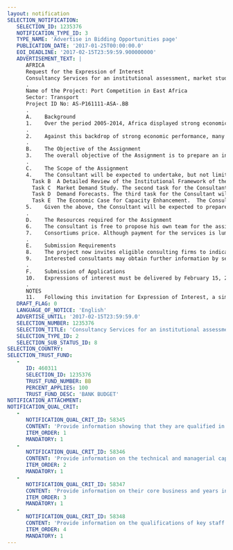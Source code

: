 ```yaml
---
layout: notification
SELECTION_NOTIFICATION: 
   SELECTION_ID: 1235376
   NOTIFICATION_TYPE_ID: 3
   TYPE_NAME: 'Advertise in Bidding Opportunities page'
   PUBLICATION_DATE: '2017-01-25T00:00:00.0'
   EOI_DEADLINE: '2017-02-15T23:59:59.900000000'
   ADVERTISEMENT_TEXT: |
      AFRICA
      Request for the Expression of Interest
      Consultancy Services for an institutional assessment, market study and capacity assessment for the port sector in East and Southern Africa
      .
      Name of the Project: Port Competition in East Africa
      Sector: Transport
      Project ID No: AS-P161111-ASA-.BB
      .
      A.	Background
      1.	Over the period 2005-2014, Africa displayed strong economic performance, averaging GDP growth of about 5 percent per year, despite the global financial crisis in 2009.  Whilst economic growth across the continent is projected to fall to 1.6 percent this yearthe lowest level in over two decades, the medium term perspective is a modest rebound in 2017, with economic activity expected to rise to 2.9 percent.  As a result, over the last 15 years, Africas total trade has increased from US$200 billion to nearly US$1 trillion, growing annually at 12 percent. Despite the current dip, global demand for Africas natural resources is likely to remain strong in the medium term. Traditionally, Africa exports natural resources, which account for 70 percent of the regions total exports. About US$230 billion of fuel and mining products and US$50 billion of agricultural products are exported every year, primarily through the maritime ports of the region. As the individual economies recover/continue to grow, the demand for inter alia consumer goods, vehicles, construction materials, and agricultural inputs are likely to increase vigorously, resulting in further growth in imports through the maritime ports of the region.
      . 
      2.	Against this backdrop of strong economic performance, many of the existing port facilities and current operational practices have proved inadequate, with poor spatial and operating efficiency and capacity limitations. Consequently, along the East and Southern African coast, all the major regional ports are either implementing, or planning, considerable expansions to meet projected demand. The justification for many of these plans is the ambition to develop as a regional hub, serving both an expanded and sometimes overlapping hinterland and the transshipment market. However, there are 70 ports in East Arica, and not all of these can be/will be regional or global hubs despite the ambition; economies of scale mean that some ports will become even larger, while others will need to recognize that their role will be more specialized, either focusing on serving a sub-region, a particular commodity group, or acting as a feeder port at the end of one of the spokes. The development of larger scale regional hub ports will reinforce the need to improve the efficiency of both the feeder ports, but also the sub-regional and island feeder services, particularly for the ocean economies, such as Mauritius and Madagascar.  Sub-regional ports will continue to play an important role in local economies, the hub and spoke network, and the development of efficient links will enhance the position of the regional hub. 
      .
      B.	The Objective of the Assignment
      3.	The overall objective of the Assignment is to prepare an institutional assessment, strategic market analysis, and capacity assessment for the major ports  of East Africa, given current demand, the current trends in the industry, and the projected macro-economic environment. The analysis should cover the potential for container, liquid and dry bulk, general cargo, and vehicles in the major ports. The secondary objectives of the assignment are: (i) to undertake an analysis of the institutional structure of port management and operations for each of the main ports, in terms of the legal, regulatory and policy framework, noting any deficiencies or shortcomings; (ii) to undertake a comparable assessment of the structure and scale of port tariffs in each country, and note shortcomings in the area; (iii) to produce updated demand forecasts for a defined 30 year period for all the major ports of the region for the different cargo groups; (iv) to provide a summary of planned expansions in each of the major competing ports, indicating what is proposed, planned and committed; and (v) to provide an indication of the capacity needs of the major ports in the 8 countries over the next 30 years.
      .
      C.	The Scope of the Assignment 
      4.	The Consultant will be expected to undertake, but not limited to, the following activities: 
      	Task B  A Detailed Review of the Institutional Framework of the Ports Sector. This task focuses on the institutional (legal, regulatory and policy) framework of the ports sector in each of the eight countries hosting the twelve main ports identified in footnote 1.  The consultant will be required to review and analyze the existing legal and regulatory framework, organization arrangements, (sub-) sectoral policies, financing and cost recovery, and co-ordination and monitoring, with a view of assessing any obvious shortcomings in each area and if possible illustrate with an example of good practice coming out from a suitable country case study.
      	Task C  Market Demand Study. The second task for the Consultant will be the preparation of a market demand study for the main ports of the region by commodity group (container, liquid and dry bulk, general cargo, and vehicles). 
      	Task D  Demand Forecasts. The third task for the Consultant will be the preparation of demand forecasts for the main ports of the region, by main commodity group, based on defined income elasticities, for the defined (30 year) horizon. 
      	Task E  The Economic Case for Capacity Enhancement.  The Consultant will be expected to prepare a strategic evaluation of the economic case for necessary capacity enhancement/port development, to a pre-feasibility level of analysis, to facilitate the identification of the most economically efficient options across the region, and a provisional timeline for optimal implementation.  
      5.	Given the above, the Consultant will be expected to prepare an estimate of the capacity needs for the main ports of the region, and any planned new ports, by commodity group, for the defined (30 year) horizon, indicating where enhancement is needed, and where capacity, given current planned and committed expansion plans, would appear to exceed potential demand.  The potential diversionary impacts of new greenfield ports would be included in this activity
      .
      D. 	The Resources required for the Assignment
      6.	The consultant is free to propose his own team for the assignment, but the assignment is intended to be undertaken by an experienced multidisciplinary team, comprising at a minimum, a lawyer/regulatory expert, a senior transport economist and a senior port specialist very familiar with the ports sector and with the countries of the East and Southern Africa region.  The Consultant will be expected to provide approximately 10-12 person months of international staff inputs. The contract for this assignment will be a lump sum contract. 
      7.	Consortiums price. Although payment for the services is lump sum, the financial offer of the Consultant shall nevertheless include and specify all cost items, such as salaries and other staff remunerations, domestic and international travel costs, accommodation, per-diem, local transportation, office costs, reproduction of reports, etc.
      .
      E.	Submission Requirements
      8.	The project now invites eligible consulting firms to indicate their interest in providing the services.  Interested consulting firms must provide information indicating that they are qualified to perform the services (brochures, description of similar assignments, experience in similar conditions, availability of appropriate skills among staff, experience in the region etc.). Please note that the total size of all attachments should be less than 5MB, and the number of pages in the EoI should not exceed 30 pages.  
      9.	Interested consultants may obtain further information by sending email to: Richard Martin Humphreys, Lead Transport Economist, Transport and ICT Global Practice, The World Bank, Washington DC (1-202-458-2951) (rhumphreys@worldbank.org). 
      .
      F.	Submission of Applications
      10.	Expressions of interest must be delivered by February 15, 2017 (United States Eastern Time) using the following electronic address: https://wbgeconsult2.worldbank.org/wbgec/index.html . 
      .
      NOTES
      11.	Following this invitation for Expression of Interest, a simplified competitive selection process will be followed, and ONLY the highest ranked firm on the shortlist of qualified firms will be formally invited to submit a technical and financial proposal.
   DRAFT_FLAG: 0
   LANGUAGE_OF_NOTICE: 'English'
   ADVERTISE_UNTIL: '2017-02-15T23:59:59.0'
   SELECTION_NUMBER: 1235376
   SELECTION_TITLE: 'Consultancy Services for an institutional assessment, market study and capacity assessment for the port sector in East and Southern Africa'
   SELECTION_TYPE_ID: 2
   SELECTION_SUB_STATUS_ID: 8
SELECTION_COUNTRY: 
SELECTION_TRUST_FUND: 
   - 
      ID: 460311
      SELECTION_ID: 1235376
      TRUST_FUND_NUMBER: BB
      PERCENT_APPLIES: 100
      TRUST_FUND_DESC: 'BANK BUDGET'
NOTIFICATION_ATTACHMENT: 
NOTIFICATION_QUAL_CRIT: 
   - 
      NOTIFICATION_QUAL_CRIT_ID: 58345
      CONTENT: 'Provide information showing that they are qualified in the field of the assignment.'
      ITEM_ORDER: 1
      MANDATORY: 1
   - 
      NOTIFICATION_QUAL_CRIT_ID: 58346
      CONTENT: 'Provide information on the technical and managerial capabilities of the firm.'
      ITEM_ORDER: 2
      MANDATORY: 1
   - 
      NOTIFICATION_QUAL_CRIT_ID: 58347
      CONTENT: 'Provide information on their core business and years in business.'
      ITEM_ORDER: 3
      MANDATORY: 1
   - 
      NOTIFICATION_QUAL_CRIT_ID: 58348
      CONTENT: 'Provide information on the qualifications of key staff.'
      ITEM_ORDER: 4
      MANDATORY: 1
---
```

